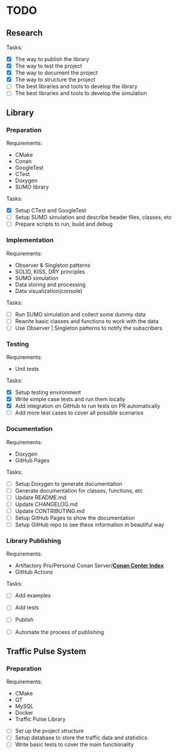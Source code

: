 # TODO

## Research

Tasks:

- [X] The way to publish the library
- [X] The way to test the project
- [X] The way to document the project
- [X] The way to structure the project
- [ ] The best libraries and tools to develop the library
- [ ] The best libraries and tools to develop the simulation

## Library

### Preparation

Requirements:

- CMake
- Conan
- GoogleTest
- CTest
- Doxygen
- SUMO library

Tasks:

- [X] Setup CTest and GoogleTest
- [ ] Setup SUMO simulation and describe header files, classes, etc
- [ ] Prepare scripts to run, build and debug

### Implementation

Requirements:

- Observer & Singleton patterns
- SOLID, KISS, DRY principles
- SUMO simulation
- Data storing and processing
- Data visualization(console)

Tasks:

- [ ] Run SUMO simulation and collect some dummy data
- [ ] Rewrite basic classes and functions to work with the data 
- [ ] Use Observer | Singleton patterns to notify the subscribers

### Testing

Requirements:

- Unit tests

Tasks:

- [X] Setup testing environment
- [X] Write simple case tests and run them locally 
- [X] Add integration on GitHub to run tests on PR automatically
- [ ] Add more test cases to cover all possible scenarios

### Documentation

Requirements:

- Doxygen
- GitHub Pages

Tasks:

- [ ] Setup Doxygen to generate documentation
- [ ] Generate documentation for classes, functions, etc
- [ ] Update README.md
- [ ] Update CHANGELOG.md
- [ ] Update CONTRIBUTING.md
- [ ] Setup GitHub Pages to show the documentation
- [ ] Setup GitHub repo to see these information in beautiful way

### Library Publishing

Requirements:

- Artifactory Pro/Personal Conan Server/**[Conan Center Index](https://github.com/conan-io/conan-center-index)**
- GitHub Actions

Tasks:

- [ ] Add examples
- [ ] Add tests 
- [ ] Publish
- [ ] Automate the process of publishing


## Traffic Pulse System

### Preparation

Requirements:

- CMake
- QT
- MySQL
- Docker
- Traffic Pulse Library

- [ ] Set up the project structure
- [ ] Setup database to store the traffic data and statistics.
- [ ] Write basic tests to cover the main functionality